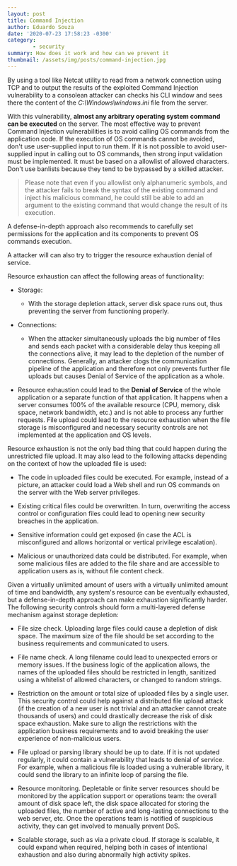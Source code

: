 ```yaml
---
layout: post
title: Command Injection
author: Eduardo Souza
date: '2020-07-23 17:58:23 -0300'
category:
        - security
summary: How does it work and how can we prevent it
thumbnail: /assets/img/posts/command-injection.jpg
---
```


By using a tool like Netcat utility to read from a network connection using TCP and to output the results of the exploited Command Injection vulnerability to a consolean attacker can checks his CLI window and sees there the content of the _C:\Windows\windows.ini_ file from the server.

With this vulnerability, **almost any arbitrary operating system command can be executed** on the server.
The most effective way to prevent Command Injection vulnerabilities is to avoid calling OS commands from the application code.
If the execution of OS commands cannot be avoided, don't use user-supplied input to run them.
If it is not possible to avoid user-supplied input in calling out to OS commands, then strong input validation must be implemented. It must be based on a allowlist of allowed characters. Don't use banlists because they tend to be bypassed by a skilled attacker.
> Please note that even if you allowlist only alphanumeric symbols, and the attacker fails to break the syntax of the existing command and inject his malicious command, he could still be able to add an argument to the existing command that would change the result of its execution.
 
A defense-in-depth approach also recommends to carefully set permissions for the application and its components to prevent OS commands execution.
 
A attacker will can also try to trigger the resource exhaustion denial of service.
 
Resource exhaustion can affect the following areas of functionality:
 
* Storage:
  * With the storage depletion attack, server disk space runs out, thus preventing the server from functioning properly.
 
* Connections:
  * When the attacker simultaneously uploads the big number of files and sends each packet with a considerable delay thus keeping all the connections alive, it may lead to the depletion of the number of connections. Generally, an attacker clogs the communication pipeline of the application and therefore not only prevents further file uploads but causes Denial of Service of the application as a whole.
 
 * Resource exhaustion could lead to the **Denial of Service** of the whole application or a separate function of that application. It happens when a server consumes 100% of the available resource (CPU, memory, disk space, network bandwidth, etc.) and is not able to process any further requests. File upload could lead to the resource exhaustion when the file storage is misconfigured and necessary security controls are not implemented at the application and OS levels. 
 
Resource exhaustion is not the only bad thing that could happen during the unrestricted file upload. It may also lead to the following attacks depending on the context of how the uploaded file is used:
 
 * The code in uploaded files could be executed. For example, instead of a picture, an attacker could load a Web shell and run OS commands on the server with the Web server privileges.
 
 * Existing critical files could be overwritten. In turn, overwriting the access control or configuration files could lead to opening new security breaches in the application.
 
 * Sensitive information could get exposed (in case the ACL is misconfigured and allows horizontal or vertical privilege escalation).
 
 * Malicious or unauthorized data could be distributed. For example, when some malicious files are added to the file share and are accessible to application users as is, without file content check.
 
Given a virtually unlimited amount of users with a virtually unlimited amount of time and bandwidth, any system's resource can be eventually exhausted, but a defense-in-depth approach can make exhaustion significantly harder. The following security controls should form a multi-layered defense mechanism against storage depletion:
 
 * File size check. Uploading large files could cause a depletion of disk space. The maximum size of the file should be set according to the business requirements and communicated to users.
 
 * File name check. A long filename could lead to unexpected errors or memory issues. If the business logic of the application allows, the names of the uploaded files should be restricted in length, sanitized using a whitelist of allowed characters, or changed to random strings.
 
 * Restriction on the amount or total size of uploaded files by a single user. This security control could help against a distributed file upload attack (if the creation of a new user is not trivial and an attacker cannot create thousands of users) and could drastically decrease the risk of disk space exhaustion. Make sure to align the restrictions with the application business requirements and to avoid breaking the user experience of non-malicious users.
 
 * File upload or parsing library should be up to date. If it is not updated regularly, it could contain a vulnerability that leads to denial of service. For example, when a malicious file is loaded using a vulnerable library, it could send the library to an infinite loop of parsing the file.
 
 * Resource monitoring. Depletable or finite server resources should be monitored by the application support or operations team: the overall amount of disk space left, the disk space allocated for storing the uploaded files, the number of active and long-lasting connections to the web server, etc. Once the operations team is notified of suspicious activity, they can get involved to manually prevent DoS.
 
 * Scalable storage, such as via a private cloud. If storage is scalable, it could expand when required, helping both in cases of intentional exhaustion and also during abnormally high activity spikes.
 
